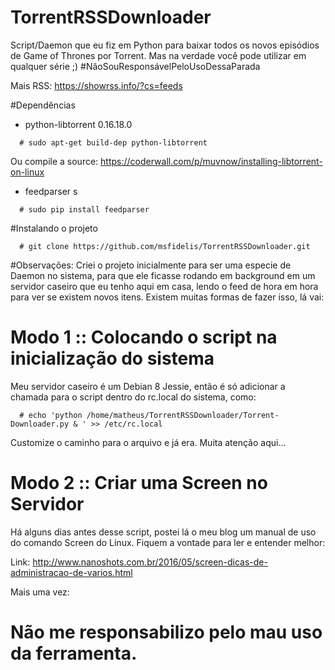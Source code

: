 # TorrentRSSDownloader
Script/Daemon que eu fiz em Python para baixar todos os novos episódios de Game of Thrones por Torrent. Mas na verdade você pode utilizar em qualquer série ;) #NãoSouResponsávelPeloUsoDessaParada

Mais RSS: https://showrss.info/?cs=feeds

#Dependências 

* python-libtorrent 0.16.18.0

```
  # sudo apt-get build-dep python-libtorrent
``` 

Ou compile a source: https://coderwall.com/p/muvnow/installing-libtorrent-on-linux

* feedparser s

```
  # sudo pip install feedparser
```

#Instalando o projeto 

```
  # git clone https://github.com/msfidelis/TorrentRSSDownloader.git
```

#Observações:
Criei o projeto inicialmente para ser uma especie de Daemon no sistema, para que ele ficasse rodando em background em um servidor caseiro que eu tenho aqui em casa, lendo o feed de hora em hora para ver se existem novos itens.
Existem muitas formas de fazer isso, lá vai:

# Modo 1 :: Colocando o script na inicialização do sistema

Meu servidor caseiro é um Debian 8 Jessie, então é só adicionar a chamada para o script dentro do rc.local do sistema, como: 

```
  # echo 'python /home/matheus/TorrentRSSDownloader/Torrent-Downloader.py & ' >> /etc/rc.local
```

Customize o caminho para o arquivo e já era. Muita atenção aqui...

# Modo 2 :: Criar uma Screen no Servidor 

Há alguns dias antes desse script, postei lá o meu blog um manual de uso do comando Screen do Linux. Fiquem a vontade para ler e entender melhor:

Link: http://www.nanoshots.com.br/2016/05/screen-dicas-de-administracao-de-varios.html


Mais uma vez:

# Não me responsabilizo pelo mau uso da ferramenta. 
